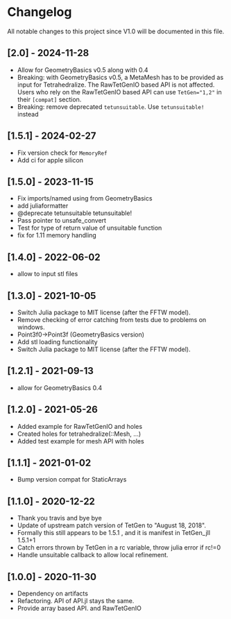 # Changelog

All notable changes to this project since V1.0 will be documented in this file.

## [2.0] - 2024-11-28
- Allow for GeometryBasics v0.5 along with 0.4
- Breaking: with GeometryBasics v0.5, a MetaMesh has 
  to be provided as input for Tetrahedralize. 
  The RawTetGenIO based API is not affected. Users who
  rely on the RawTetGenIO based API can use  `TetGen="1,2"` 
  in their `[compat]` section.
- Breaking: remove deprecated `tetunsuitable`. Use `tetunsuitable!` instead

## [1.5.1] - 2024-02-27

- Fix version check for `MemoryRef`
- Add  ci for apple silicon

## [1.5.0] - 2023-11-15

- Fix imports/named using from GeometryBasics
- add juliaformatter
- @deprecate tetunsuitable tetunsuitable!
- Pass pointer to unsafe_convert
- Test for type of return value of unsuitable function
- fix for 1.11 memory handling

## [1.4.0] - 2022-06-02
- allow to input stl files

## [1.3.0] - 2021-10-05

- Switch Julia package to MIT license (after the FFTW model).
- Remove checking of error catching from tests due to problems on windows.
- Point3f0->Point3f (GeometryBasics version)
- Add stl loading functionality
- Switch Julia package to MIT license (after the FFTW model).

## [1.2.1] - 2021-09-13
- allow for GeometryBasics 0.4

## [1.2.0] - 2021-05-26

- Added example for RawTetGenIO and holes
- Created holes for tetrahedralize(::Mesh, ...)
- Added test example for mesh API with holes

## [1.1.1] - 2021-01-02

- Bump version compat for StaticArrays

## [1.1.0] - 2020-12-22

- Thank you travis and bye bye
- Update of upstream patch version of TetGen to "August 18, 2018".
- Formally this still appears to be 1.5.1 , and it is manifest in TetGen_jll 1.5.1+1
- Catch errors thrown by TetGen in a rc variable, throw julia error if rc!=0
- Handle unsuitable callback to allow local refinement.

## [1.0.0] - 2020-11-30
- Dependency on artifacts
- Refactoring. API of API.jl stays the same.
- Provide array based API. and RawTetGenIO
